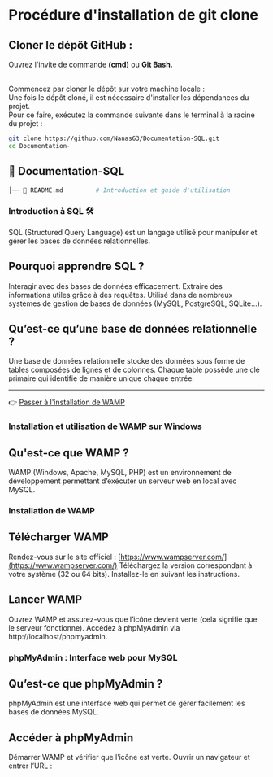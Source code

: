 <!-- # Documentation-SQL
SQL création d'une documentation collaborative -->

# Procédure d'installation de git clone

## Cloner le dépôt GitHub :

Ouvrez l'invite de commande <b>(cmd)</b> ou <b>Git Bash.</b><br><br>

Commencez par cloner le dépôt sur votre machine locale :<br>
Une fois le dépôt cloné, il est nécessaire d'installer les dépendances du projet.<br>
Pour ce faire, exécutez la commande suivante dans le terminal à la racine du projet :<br>

```bash
git clone https://github.com/Nanas63/Documentation-SQL.git
cd Documentation-
```

## 📂 Documentation-SQL
```bash
│── 📄 README.md         # Introduction et guide d'utilisation
```


### Introduction à SQL 🛠️
SQL (Structured Query Language) est un langage utilisé pour manipuler et gérer les bases de données relationnelles.

## Pourquoi apprendre SQL ?
Interagir avec des bases de données efficacement.
Extraire des informations utiles grâce à des requêtes.
Utilisé dans de nombreux systèmes de gestion de bases de données (MySQL, PostgreSQL, SQLite...).

## Qu’est-ce qu’une base de données relationnelle ?
Une base de données relationnelle stocke des données sous forme de tables composées de lignes et de colonnes.
Chaque table possède une clé primaire qui identifie de manière unique chaque entrée.



---
👉 [Passer à l'installation de WAMP](installation-wamp.md)

### Installation et utilisation de WAMP sur Windows

## Qu'est-ce que WAMP ?
WAMP (Windows, Apache, MySQL, PHP) est un environnement de développement permettant d’exécuter un serveur web en local avec MySQL.

### Installation de WAMP

## Télécharger WAMP
Rendez-vous sur le site officiel : [https://www.wampserver.com/](https://www.wampserver.com/)
Téléchargez la version correspondant à votre système (32 ou 64 bits).
Installez-le en suivant les instructions.

## Lancer WAMP
Ouvrez WAMP et assurez-vous que l’icône devient verte (cela signifie que le serveur fonctionne).
Accédez à phpMyAdmin via http://localhost/phpmyadmin.


### phpMyAdmin : Interface web pour MySQL

## Qu’est-ce que phpMyAdmin ?
phpMyAdmin est une interface web qui permet de gérer facilement les bases de données MySQL.

## Accéder à phpMyAdmin
Démarrer WAMP et vérifier que l’icône est verte.
Ouvrir un navigateur et entrer l’URL :
